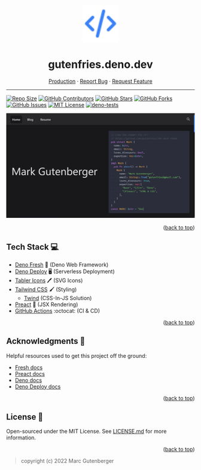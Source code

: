 
<a name="readme-top"></a>
<p align='center'>
 <picture>
  <img width="100" height="100" alt='logo' src='static/images/code.svg'/>
 </picture>
</p>

<div align="center">
  <h1>gutenfries.deno.dev</h1>
  <a href="https://gutenfries.deno.dev">Production</a>
  ·
  <a href="https://github.com/gutenfries/gutenfries.deno.dev/issues">Report Bug</a>
  ·
  <a href="https://github.com/gutenfries/gutenfries.deno.dev/issues">Request Feature</a>
  <hr />
</div>

<!--
*** Thanks for checking out gutenfries.deno.dev. If you have a suggestion
*** that would make this better, please fork the repo and create a pull request
*** or simply open an issue with the tag "enhancement".
*** Don't forget to give the project a star!
*** Thanks again! Now go create something AMAZING! :D
-->

[![Repo Size](https://img.shields.io/github/repo-size/gutenfries/gutenfries.deno.dev)](https://github.com/gutenfries/gutenfries.deno.dev)
[![GitHub Contributors](https://img.shields.io/github/contributors/gutenfries/gutenfries.deno.dev)](https://github.com/gutenfries/gutenfries.deno.dev/graphs/contributors)
[![GitHub Stars](https://img.shields.io/github/stars/gutenfries/gutenfries.deno.dev)](https://github.com/gutenfries/gutenfries.deno.dev/stargazers)
[![GitHub Forks](https://img.shields.io/github/forks/gutenfries/gutenfries.deno.dev)](https://github.com/gutenfries/gutenfries.deno.dev/network/members)
[![GitHub Issues](https://img.shields.io/github/issues/gutenfries/gutenfries.deno.dev.svg)](https://github.com/gutenfries/gutenfries.deno.dev/issues)
[![MIT License](https://img.shields.io/github/license/gutenfries/gutenfries.deno.dev.svg)](https://github.com/gutenfries/gutenfries.deno.dev/blob/main/LICENSE.md)
[![deno-tests](https://github.com/gutenfries/gutenfries.deno.dev/actions/workflows/deno-tests.yml/badge.svg)](https://github.com/gutenfries/gutenfries.deno.dev/actions/workflows/deno-tests.yml)

![screenshot](static/images/screenshot.png)

<p align="right">(<a href="#readme-top">back to top</a>)</p>

## Tech Stack :computer:

* [Deno Fresh](https://fresh.deno.dev/) :lemon: (Deno Web Framework)
* [Deno Deploy](https://deno.com/deploy/) :desktop_computer: (Serverless Deployment)
* [Tabler Icons](https://tabler-icons.io/) :pen: (SVG Icons)
* [Tailwind CSS](https://tailwindcss.com/) :paintbrush: (Styling)
  * [Twind](https://twind.dev/) (CSS-In-JS Solution)
* [Preact](https://preactjs.com/) :page_facing_up: (JSX Rendering)
* [GitHub Actions](https://github.com/features/actions) :octocat: (CI & CD)

<p align="right">(<a href="#readme-top">back to top</a>)</p>

## Acknowledgments :pray:

Helpful resources used to get this project off the ground:

* [Fresh docs](https://fresh.deno.dev/docs)
* [Preact docs](https://preactjs.com/guide/v10/getting-started)
* [Deno docs](https://deno.land/manual)
* [Deno Deploy docs](https://deno.com/deploy/docs)

<p align="right">(<a href="#readme-top">back to top</a>)</p>

## License :page_facing_up:

Open-sourced under the MIT License. See [LICENSE.md](https://github.com/gutenfries/gutenfries.deno.dev/blob/main/LICENSE.md) for more information.

<p align="right">(<a href="#readme-top">back to top</a>)</p>

> copyright (c) 2022 Marc Gutenberger

